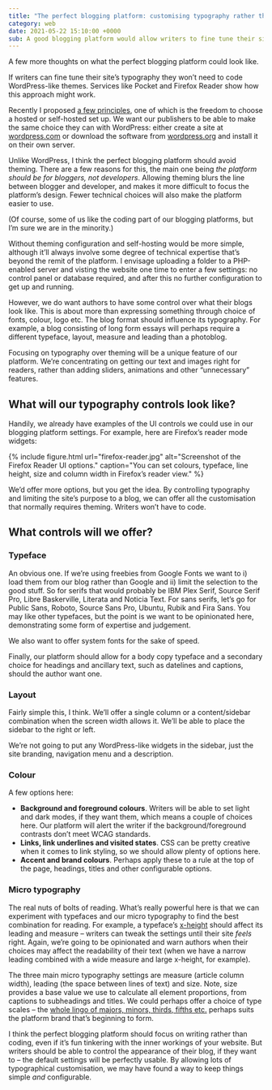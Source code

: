 ```yaml
---
title: "The perfect blogging platform: customising typography rather than theming"
category: web
date: 2021-05-22 15:10:00 +0000
sub: A good blogging platform would allow writers to fine tune their site’s typography, thereby removing the need code themes. Services like Pocket and Firefox Reader show how this approach might work.
---
```


A few more thoughts on what the perfect blogging platform could look like.

If writers can fine tune their site’s typography they won’t need to code WordPress-like themes. Services like Pocket and Firefox Reader show how this approach might work.

Recently I proposed [a few principles](/posts/some-blogging-platform-principles/), one of which is the freedom to choose a hosted or self-hosted set up. We want our publishers to be able to make the same choice they can with WordPress: either create a site at [wordpress.com](https://wordpress.com) or download the software from [wordpress.org](https://wordpress.org) and install it on their own server.

Unlike WordPress, I think the perfect blogging platform should avoid theming. There are a few reasons for this, the main one being _the platform should be for bloggers, not developers_. Allowing theming blurs the line between blogger and developer, and makes it more difficult to focus the platform’s design. Fewer technical choices will also make the platform easier to use.

(Of course, some of us like the coding part of our blogging platforms, but I’m sure we are in the minority.)

Without theming configuration and self-hosting would be more simple, although it’ll always involve some degree of technical expertise that’s beyond the remit of the platform. I envisage uploading a folder to a PHP-enabled server and visting the website one time to enter a few settings: no control panel or database required, and after this no further configuration to get up and running.

However, we do want authors to have some control over what their blogs look like. This is about more than expressing something through choice of fonts, colour, logo etc. The blog format should influence its typography. For example, a blog consisting of long form essays will perhaps require a different typeface, layout, measure and leading than a photoblog.

Focusing on typography over theming will be a unique feature of our platform. We’re concentrating on getting our text and images right for readers, rather than adding sliders, animations and other “unnecessary” features.

## What will our typography controls look like?

Handily, we already have examples of the UI controls we could use in our blogging platform settings. For example, here are Firefox’s reader mode widgets:

{% include figure.html url="firefox-reader.jpg" alt="Screenshot of the Firefox Reader UI options." caption="You can set colours, typeface, line height, size and column width in Firefox’s reader view." %}

We’d offer more options, but you get the idea. By controlling typography and limiting the site’s purpose to a blog, we can offer all the customisation that normally requires theming. Writers won’t have to code.

## What controls will we offer?

### Typeface

An obvious one. If we’re using freebies from Google Fonts we want to i) load them from our blog rather than Google and ii) limit the selection to the good stuff. So for serifs that would probably be IBM Plex Serif, Source Serif Pro, Libre Baskerville, Literata and Noticia Text. For sans serifs, let’s go for Public Sans, Roboto, Source Sans Pro, Ubuntu, Rubik and Fira Sans. You may like other typefaces, but the point is we want to be opinionated here, demonstrating some form of expertise and judgement.

We also want to offer system fonts for the sake of speed.

Finally, our platform should allow for a body copy typeface and a secondary choice for headings and ancillary text, such as datelines and captions, should the author want one.

### Layout

Fairly simple this, I think. We’ll offer a single column or a content/sidebar combination when the screen width allows it. We’ll be able to place the sidebar to the right or left.

We’re not going to put any WordPress-like widgets in the sidebar, just the site branding, navigation menu and a description.

### Colour

A few options here:

- **Background and foreground colours**. Writers will be able to set light and dark modes, if they want them, which means a couple of choices here. Our platform will alert the writer if the background/foreground contrasts don’t meet WCAG standards.
- **Links, link underlines and visited states**. CSS can be pretty creative when it comes to link styling, so we should allow plenty of options here.
- **Accent and brand colours**. Perhaps apply these to a rule at the top of the page, headings, titles and other configurable options.

### Micro typography

The real nuts of bolts of reading. What’s really powerful here is that we can experiment with typefaces and our micro typography to find the best combination for reading. For example, a typeface’s [x-height](https://en.wikipedia.org/wiki/X-height) should affect its leading and measure – writers can tweak the settings until their site _feels_ right. Again, we’re going to be opinionated and warn authors when their choices may affect the readability of their text (when we have a narrow leading combined with a wide measure and large x-height, for example).

The three main micro typography settings are measure (article column width), leading (the space between lines of text) and size. Note, size provides a base value we use to calculate all element proportions, from captions to subheadings and titles. We could perhaps offer a choice of type scales – the [whole lingo of majors, minors, thirds, fifths etc.](https://type-scale.com/) perhaps suits the platform brand that’s beginning to form.

I think the perfect blogging platform should focus on writing rather than coding, even if it’s fun tinkering with the inner workings of your website. But writers should be able to control the appearance of their blog, if they want to – the default settings will be perfectly usable. By allowing lots of typographical customisation, we may have found a way to keep things simple *and* configurable.








